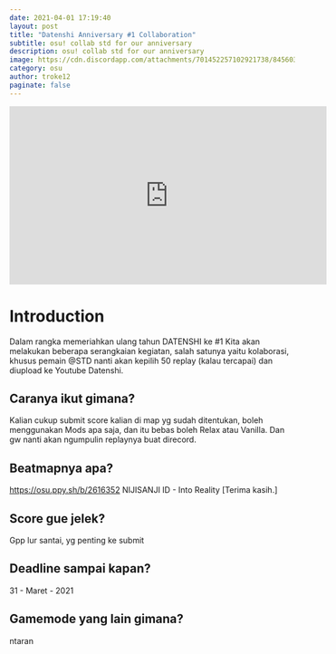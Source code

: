 ```yaml
---
date: 2021-04-01 17:19:40
layout: post
title: "Datenshi Anniversary #1 Collaboration"
subtitle: osu! collab std for our anniversary
description: osu! collab std for our anniversary
image: https://cdn.discordapp.com/attachments/701452257102921738/845603122508201994/BJ9WvUItd.jpg
category: osu
author: troke12
paginate: false
---
```

<iframe width="560" height="315" src="https://www.youtube.com/embed/34efWv34It8" title="YouTube video player" frameborder="0" allow="accelerometer; autoplay; clipboard-write; encrypted-media; gyroscope; picture-in-picture" allowfullscreen></iframe>

# Introduction

Dalam rangka memeriahkan ulang tahun DATENSHI ke #1 
Kita akan melakukan beberapa serangkaian kegiatan, salah satunya yaitu kolaborasi, khusus pemain @STD nanti akan kepilih 50 replay (kalau tercapai) dan diupload ke Youtube Datenshi.

## Caranya ikut gimana?

Kalian cukup submit score kalian di map yg sudah ditentukan, boleh menggunakan Mods apa saja, dan itu bebas boleh Relax atau Vanilla. Dan gw nanti akan ngumpulin replaynya buat direcord.

## Beatmapnya apa?

https://osu.ppy.sh/b/2616352
NIJISANJI ID - Into Reality \[Terima kasih.]

## Score gue jelek?

Gpp lur santai, yg penting ke submit

## Deadline sampai kapan?

31 - Maret - 2021 

## Gamemode yang lain gimana?

ntaran